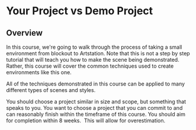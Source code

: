 # Your Project vs Demo Project

<h2>Overview</h2>
<p>In this course, we're going to walk through the process of taking a small environment from blockout to Artstation. Note that this is not a step by step tutorial that will teach you how to make the scene being demonstrated. Rather, this course will cover the common techniques used to create environments like this one.</p>
<p>All of the techniques demonstrated in this course can be applied to many different types of scenes and styles.&nbsp;</p>
<p>You should choose a project similar in size and scope, but something that speaks to you. You want to choose a project that you can commit to and can reasonably finish within the timeframe of this course. You should aim for completion within 8 weeks.&nbsp; This will allow for overestimation.</p>